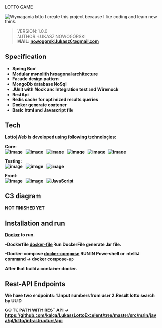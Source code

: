 LOTTO GAME

<img scr = "https://github.com/kalqa/LukaszLottoExcelent/blob/master/architecture/Lotto%20architecture%20-%20%C5%81ukasz%20Nowog%C3%B3rski%20(1).jpg" alt = "Wymagania lotto">
I create this project because I like coding and learn new think.

> VERSION: 1.0.0 <br>
> AUTHOR: ŁUKASZ NOWOGÓRSKI <br>
<b>MAIL: nowogorski.lukasz0@gmail.com<b>

## Specification

- Spring Boot
- Modular monolith hexagonal architecture
- Facade design pattern
- MongoDb database NoSql
- JUnit with Mock and Integration test and Wiremock
- RestApi
- Redis cache for optimized results queries
- Docker generate contener
- Basic html and Javascript file

## Tech

Lotto|Web is developed using following technologies: <br>

Core: <br>
![image](https://img.shields.io/badge/17-Java-orange?style=for-the-badge) &nbsp;
![image](https://img.shields.io/badge/apache_maven-C71A36?style=for-the-badge&logo=apachemaven&logoColor=white) &nbsp;
![image](https://img.shields.io/badge/Spring_Boot-F2F4F9?style=for-the-badge&logo=spring) &nbsp;
![image](https://img.shields.io/badge/MongoDB-4EA94B?style=for-the-badge&logo=mongodb&logoColor=white) &nbsp;
![image](https://img.shields.io/badge/redis-%23DD0031.svg?&style=for-the-badge&logo=redis&logoColor=white) &nbsp;
![image](https://img.shields.io/badge/Docker-2CA5E0?style=for-the-badge&logo=docker&logoColor=white) &nbsp;

Testing:<br>
![image](https://img.shields.io/badge/Junit5-25A162?style=for-the-badge&logo=junit5&logoColor=white) &nbsp;
![image](https://img.shields.io/badge/Mockito-78A641?style=for-the-badge) &nbsp;
![image](https://img.shields.io/badge/Testcontainers-9B489A?style=for-the-badge) &nbsp;

Front:<br>
![image](https://img.shields.io/badge/HTML5-E34F26?style=for-the-badge&logo=html5&logoColor=white) &nbsp;
![image](https://img.shields.io/badge/CSS3-1572B6?style=for-the-badge&logo=css3&logoColor=white) &nbsp;
![JavaScript](https://img.shields.io/badge/javascript-%23323330.svg?style=for-the-badge&logo=javascript&logoColor=%23F7DF1E) &nbsp;

## C3 diagram

NOT FINISHED YET

## Installation and run
[Docker](https://www.docker.com/products/docker-desktop/) to run.
  
-Dockerfile **[docker-file](https://github.com/kalqa/LukaszLottoExcelent/blob/master/Dockerfile/DockerFile)** 
 Run DockerFile generate Jar file.

-Docker-compose **[docker-compose](https://github.com/kalqa/LukaszLottoExcelent/blob/master/docker-compose.yml)** 
 RUN IN Powershell or IntelliJ command -> docker compose-up
  

After that build a container docker.

## Rest-API Endpoints

We have two endpoints: 
1.Input numbers from user
2.Result lotto search by UUID

GO TO PATH WITH REST API -> https://github.com/kalqa/LukaszLottoExcelent/tree/master/src/main/java/pl/lotto/infrastructure/api
